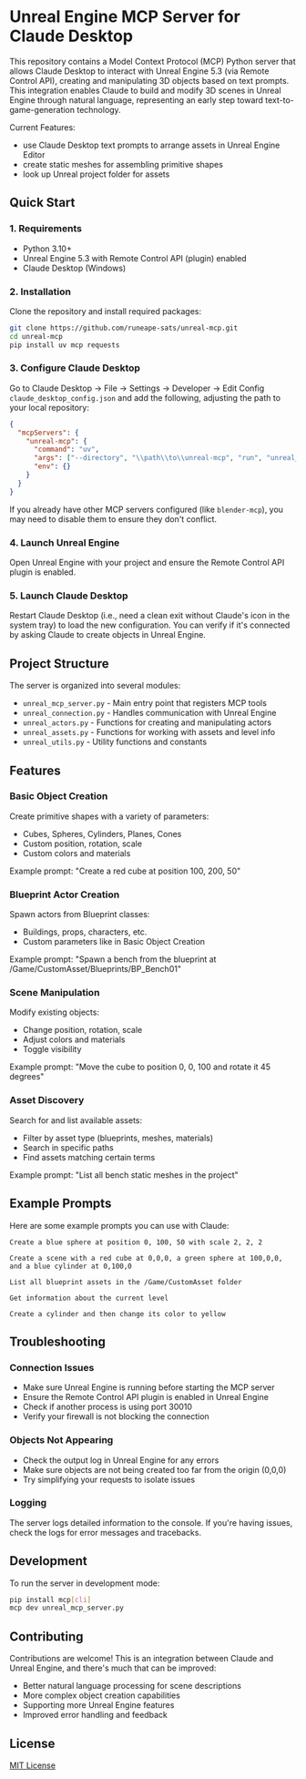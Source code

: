 # Unreal Engine MCP Server for Claude Desktop

This repository contains a Model Context Protocol (MCP) Python server that allows Claude Desktop to interact with Unreal Engine 5.3 (via Remote Control API), creating and manipulating 3D objects based on text prompts. This integration enables Claude to build and modify 3D scenes in Unreal Engine through natural language, representing an early step toward text-to-game-generation technology. 

Current Features:
- use Claude Desktop text prompts to arrange assets in Unreal Engine Editor
- create static meshes for assembling primitive shapes
- look up Unreal project folder for assets

## Quick Start

### 1. Requirements
  - Python 3.10+
  - Unreal Engine 5.3 with Remote Control API (plugin) enabled
  - Claude Desktop (Windows)

### 2. Installation
Clone the repository and install required packages:

```bash
git clone https://github.com/runeape-sats/unreal-mcp.git
cd unreal-mcp
pip install uv mcp requests
```

### 3. Configure Claude Desktop
Go to Claude Desktop → File → Settings → Developer → Edit Config `claude_desktop_config.json` and add the following, adjusting the path to your local repository:

```json
{
  "mcpServers": {
    "unreal-mcp": {
      "command": "uv",
      "args": ["--directory", "\\path\\to\\unreal-mcp", "run", "unreal_mcp_server.py"],
      "env": {}
    }
  }
}
```

If you already have other MCP servers configured (like `blender-mcp`), you may need to disable them to ensure they don't conflict.

### 4. Launch Unreal Engine
Open Unreal Engine with your project and ensure the Remote Control API plugin is enabled.

### 5. Launch Claude Desktop
Restart Claude Desktop (i.e., need a clean exit without Claude's icon in the system tray) to load the new configuration. You can verify if it's connected by asking Claude to create objects in Unreal Engine.

## Project Structure

The server is organized into several modules:

- `unreal_mcp_server.py` - Main entry point that registers MCP tools
- `unreal_connection.py` - Handles communication with Unreal Engine
- `unreal_actors.py` - Functions for creating and manipulating actors
- `unreal_assets.py` - Functions for working with assets and level info
- `unreal_utils.py` - Utility functions and constants

## Features

### Basic Object Creation

Create primitive shapes with a variety of parameters:
- Cubes, Spheres, Cylinders, Planes, Cones
- Custom position, rotation, scale
- Custom colors and materials

Example prompt: "Create a red cube at position 100, 200, 50"

### Blueprint Actor Creation

Spawn actors from Blueprint classes:
- Buildings, props, characters, etc.
- Custom parameters like in Basic Object Creation

Example prompt: "Spawn a bench from the blueprint at /Game/CustomAsset/Blueprints/BP_Bench01"

### Scene Manipulation

Modify existing objects:
- Change position, rotation, scale
- Adjust colors and materials
- Toggle visibility

Example prompt: "Move the cube to position 0, 0, 100 and rotate it 45 degrees"

### Asset Discovery

Search for and list available assets:
- Filter by asset type (blueprints, meshes, materials)
- Search in specific paths
- Find assets matching certain terms

Example prompt: "List all bench static meshes in the project"

## Example Prompts

Here are some example prompts you can use with Claude:

```
Create a blue sphere at position 0, 100, 50 with scale 2, 2, 2

Create a scene with a red cube at 0,0,0, a green sphere at 100,0,0, and a blue cylinder at 0,100,0

List all blueprint assets in the /Game/CustomAsset folder

Get information about the current level

Create a cylinder and then change its color to yellow
```

## Troubleshooting

### Connection Issues

- Make sure Unreal Engine is running before starting the MCP server
- Ensure the Remote Control API plugin is enabled in Unreal Engine
- Check if another process is using port 30010
- Verify your firewall is not blocking the connection

### Objects Not Appearing

- Check the output log in Unreal Engine for any errors
- Make sure objects are not being created too far from the origin (0,0,0)
- Try simplifying your requests to isolate issues

### Logging

The server logs detailed information to the console. If you're having issues, check the logs for error messages and tracebacks.

## Development

To run the server in development mode:

```bash
pip install mcp[cli]
mcp dev unreal_mcp_server.py
```

## Contributing

Contributions are welcome! This is an integration between Claude and Unreal Engine, and there's much that can be improved:

- Better natural language processing for scene descriptions
- More complex object creation capabilities
- Supporting more Unreal Engine features
- Improved error handling and feedback

## License

[MIT License](LICENSE)
